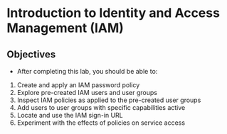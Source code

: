 # Introduction to Identity and Access Management (IAM)

## Objectives
- After completing this lab, you should be able to:

1. Create and apply an IAM password policy
2. Explore pre-created IAM users and user groups
3. Inspect IAM policies as applied to the pre-created user groups
4. Add users to user groups with specific capabilities active
5. Locate and use the IAM sign-in URL
6. Experiment with the effects of policies on service access
